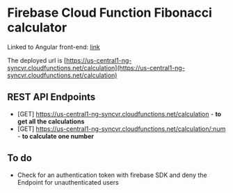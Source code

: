 # Firebase Cloud Function Fibonacci calculator

Linked to Angular front-end: [link](https://github.com/viktorijaz/angular-firebase)

The deployed url is [https://us-central1-ng-syncvr.cloudfunctions.net/calculation](https://us-central1-ng-syncvr.cloudfunctions.net/calculation)

## REST API Endpoints

- [GET] https://us-central1-ng-syncvr.cloudfunctions.net/calculation - **to get all the calculations**
- [GET] https://us-central1-ng-syncvr.cloudfunctions.net/calculation/:num - **to calculate one number**

## To do

- Check for an authentication token with firebase SDK and deny the Endpoint for unauthenticated users
